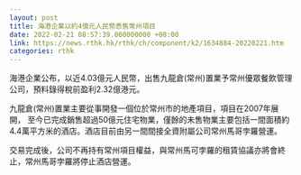```yaml
---
layout: post
title: 海港企業以約4億元人民幣悉售常州項目
date: 2022-02-21 08:57:39.000000000 +08:00
link: https://news.rthk.hk/rthk/ch/component/k2/1634884-20220221.htm
categories: rthk
---
```


海港企業公布，以近4.03億元人民幣，出售九龍倉(常州)置業予常州優眾餐飲管理公司，預料錄得稅前盈利2.32億港元。

九龍倉(常州)置業主要從事開發一個位於常州市的地產項目，項目在2007年展開， 至今已完成銷售超過50億元住宅物業，僅餘的未售物業主要包括一間面積約4.4萬平方米的酒店。酒店目前由另一間間接全資附屬公司常州馬哥孛羅營運。

交易完成後，公司不再持有常州項目權益，與常州馬可孛羅的租賃協議亦將會終止，常州馬哥孛羅將停止酒店營運。
